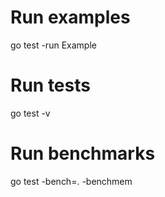 # Run examples

go test -run Example

# Run tests

go test -v

# Run benchmarks

go test -bench=. -benchmem
